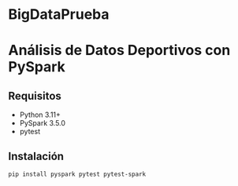 # BigDataPrueba

# Análisis de Datos Deportivos con PySpark

## Requisitos
- Python 3.11+
- PySpark 3.5.0
- pytest

## Instalación
```bash
pip install pyspark pytest pytest-spark
